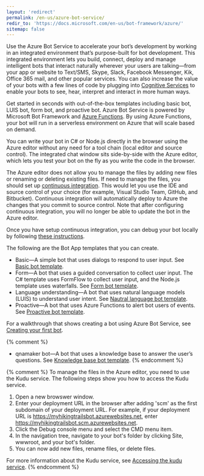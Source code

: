 ```yaml
---
layout: 'redirect'
permalink: /en-us/azure-bot-service/
redir_to: 'https://docs.microsoft.com/en-us/bot-framework/azure/'
sitemap: false
---
```


Use the Azure Bot Service to accelerate your bot’s development by working in an integrated environment that’s purpose-built for bot development. This integrated environment lets you build, connect, deploy and manage intelligent bots that interact naturally wherever your users are talking&mdash;from your app or website to Text/SMS, Skype, Slack, Facebook Messenger, Kik, Office 365 mail, and other popular services. You can also increase the value of your bots with a few lines of code by plugging into [Cognitive Services](/en-us/bot-intelligence/getting-started/) to enable your bots to see, hear, interpret and interact in more human ways.

Get started in seconds with out-of-the-box templates including basic bot, LUIS bot, form bot, and proactive bot. Azure Bot Service is powered by Microsoft Bot Framework and [Azure Functions](http://go.microsoft.com/fwlink/?linkID=747839). By using Azure Functions, your bot will run in a serverless environment on Azure that will scale based on demand.

You can write your bot in C# or Node.js directly in the browser using the Azure editor without any need for a tool chain (local editor and source control). The integrated chat window sits side-by-side with the Azure editor, which lets you test your bot on the fly as you write the code in the browser. 

The Azure editor does not allow you to manage the files by adding new files or renaming or deleting existing files. If need to manage the files, you should set up [continuous integration](/en-us/azure-bot-service/manage/setting-up-continuous-integration/). This would let you use the IDE and source control of your choice (for example, Visual Studio Team, GitHub, and Bitbucket). Continuous integration will automatically deploy to Azure the changes that you commit to source control. Note that after configuring continuous integration, you will no longer be able to update the bot in the Azure editor.

Once you have setup continuous integration, you can debug your bot locally by following [these instructions](/en-us/azure-bot-service/manage/debug/).

The following are the Bot App templates that you can create.

- Basic&mdash;A simple bot that uses dialogs to respond to user input. See [Basic bot template](/en-us/azure-bot-service/templates/basic).
- Form&mdash;A bot that uses a guided conversation to collect user input. The C# template uses FormFlow to collect user input, and the Node.js template uses waterfalls. See [Form bot template](/en-us/azure-bot-service/templates/form).
- Language understanding&mdash;A bot that uses natural language models (LUIS) to understand user intent. See [Nautral language bot template](/en-us/azure-bot-service/templates/luis).
- Proactive&mdash;A bot that uses Azure Functions to alert bot users of events. See [Proactive bot template](/en-us/azure-bot-service/templates/proactive).

For a walkthrough that shows creating a bot using Azure Bot Service, see [Creating your first bot](/en-us/azure-bots/build/first-bot/).

{% comment %}
- qnamaker bot&mdash;A bot that uses a knowledge base to answer the user’s questions. See [Knowledge base bot template](/en-us/azure-bot-service/templates/qna). 
{% endcomment %}

{% comment %}
To manage the files in the Azure editor, you need to use the Kudu service. The following steps show you how to access the Kudu service.

1. Open a new browswer window.
2. Enter your deployment URL in the browser after adding 'scm' as the first subdomain of your deployment URL. For example, if your deployment URL is https://myhikingtrailsbot.azurewebsites.net, enter https://myhikingtrailsbot.scm.azurewebsites.net.
3. Click the Debug console menu and select the CMD menu item.
4. In the navigation tree, navigate to your bot's folder by clicking Site, wwwroot, and your bot's folder.
5. You can now add new files, rename files, or delete files. 

 For more information about the Kudu service, see [Accessing the kudu service](https://github.com/projectkudu/kudu/wiki/Accessing-the-kudu-service). 
 {% endcomment %}
